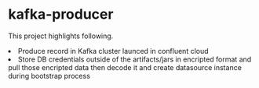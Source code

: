 # kafka-producer
This project highlights following.
<li> Produce record in Kafka cluster launced in confluent cloud</li>
<li> Store DB credentials outside of the artifacts/jars in encripted format and pull those encripted data then decode it and create datasource instance during bootstrap process </li>
